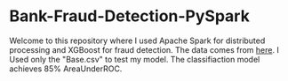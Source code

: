 # Bank-Fraud-Detection-PySpark
Welcome to this repository where I used Apache Spark for distributed processing and XGBoost for fraud detection. The data comes from [here](https://www.kaggle.com/datasets/sgpjesus/bank-account-fraud-dataset-neurips-2022/data). I Used only the "Base.csv" to test my model. The classifiaction model achieves 85% AreaUnderROC.